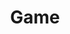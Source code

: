 ---
title: Game
position: 2
faqs:
    - question: What game engine are they using?
      answer: Unreal Engine 5.
    - question: How will game servers work? Will I have to choose one or worry about where my friends are playing?
      answer: No. There will be servers behind the scenes, but from what they’ve said so far, you won’t have to pick one. The game will automatically connect you to the best available server for your location, but you’ll still be able to play with players from different regions or locations without restrictions.
    - question: What are Red, Blue & Yellow zones?
      answer: Red Zones will be more like your typical MMO zones. You'll see other players, there will be quests and events to do around the map, etc. <br><br>Blue Zones are randomly generated, instanced zones for solo or group play. <br><br>Yellow Zones will be the city hub.
    - question: Will there be player housing?
      answer: Yes. From what they talked about, it seems like it will be tied into Blue Zones. If you find a Blue Zone you like, you can keep it and set that as your 'home shard' and build it up.
    - question: Will there be crafting & gathering?
      answer: Yes.
    - question: Will there be mounts?
      answer: From what it sounds like so far, everyone will have their own airship which they will be able to customise. This will be used to get to the Blue Zones. As for Red Zone mounts, it is undecided yet.
    - question: Will there be PvP?
      answer: Yes. They haven't talked about how it would take shape but they did say they were playing around with the idea of PvP Blue Zones for people who want to PvP.
---